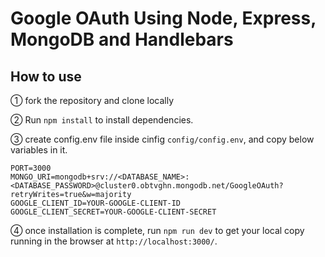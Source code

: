 # Google OAuth Using Node, Express, MongoDB and Handlebars

## How to use

① fork the repository and clone locally

② Run `npm install` to install dependencies.

③ create config.env file inside cinfig `config/config.env`, and copy below variables in it.
```
PORT=3000
MONGO_URI=mongodb+srv://<DATABASE_NAME>:<DATABASE_PASSWORD>@cluster0.obtvghn.mongodb.net/GoogleOAuth?retryWrites=true&w=majority
GOOGLE_CLIENT_ID=YOUR-GOOGLE-CLIENT-ID
GOOGLE_CLIENT_SECRET=YOUR-GOOGLE-CLIENT-SECRET

```
④ once installation is complete, run `npm run dev` to get your local copy running in the browser at `http://localhost:3000/`.